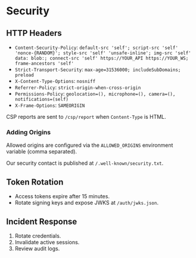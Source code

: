 # Security

## HTTP Headers
- `Content-Security-Policy`: `default-src 'self'; script-src 'self' 'nonce-{RANDOM}'; style-src 'self' 'unsafe-inline'; img-src 'self' data: blob:; connect-src 'self' https://YOUR_API https://YOUR_WS; frame-ancestors 'self'`
- `Strict-Transport-Security`: `max-age=31536000; includeSubDomains; preload`
- `X-Content-Type-Options`: `nosniff`
- `Referrer-Policy`: `strict-origin-when-cross-origin`
- `Permissions-Policy`: `geolocation=(), microphone=(), camera=(), notifications=(self)`
- `X-Frame-Options`: `SAMEORIGIN`

CSP reports are sent to `/csp/report` when `Content-Type` is HTML.

### Adding Origins
Allowed origins are configured via the `ALLOWED_ORIGINS` environment variable (comma separated).

Our security contact is published at `/.well-known/security.txt`.

## Token Rotation
- Access tokens expire after 15 minutes.
- Rotate signing keys and expose JWKS at `/auth/jwks.json`.

## Incident Response
1. Rotate credentials.
2. Invalidate active sessions.
3. Review audit logs.

